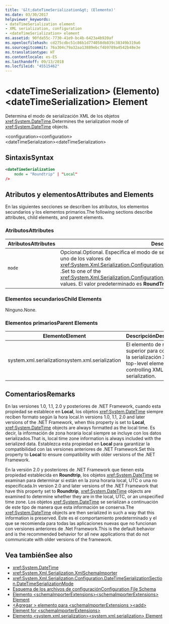 ```yaml
---
title: '&lt;dateTimeSerialization&gt; (Elemento)'
ms.date: 03/30/2017
helpviewer_keywords:
- dateTimeSerialization element
- XML serialization, configuration
- <dateTimeSerialization> element
ms.assetid: 90fda55c-7730-41e9-bc4b-6423a4b920af
ms.openlocfilehash: cd275cdbc51c86b1d774058db839c38349b319a6
ms.sourcegitcommit: 76a304c79a32aa13889ebcf4b9789a4542b48e3e
ms.translationtype: HT
ms.contentlocale: es-ES
ms.lasthandoff: 09/13/2018
ms.locfileid: "45515462"
---
```

# <a name="ltdatetimeserializationgt-element"></a><span data-ttu-id="aaa57-102">&lt;dateTimeSerialization&gt; (Elemento)</span><span class="sxs-lookup"><span data-stu-id="aaa57-102">&lt;dateTimeSerialization&gt; Element</span></span>
<span data-ttu-id="aaa57-103">Determina el modo de serialización XML de los objetos <xref:System.DateTime>.</span><span class="sxs-lookup"><span data-stu-id="aaa57-103">Determines the serialization mode of <xref:System.DateTime> objects.</span></span>  
  
 <span data-ttu-id="aaa57-104">\<configuration></span><span class="sxs-lookup"><span data-stu-id="aaa57-104">\<configuration></span></span>  
<span data-ttu-id="aaa57-105">\<dateTimeSerialization></span><span class="sxs-lookup"><span data-stu-id="aaa57-105">\<dateTimeSerialization></span></span>  
  
## <a name="syntax"></a><span data-ttu-id="aaa57-106">Sintaxis</span><span class="sxs-lookup"><span data-stu-id="aaa57-106">Syntax</span></span>  
  
```xml  
<dateTimeSerialization  
    mode = "Roundtrip" | "Local"  
/>  
```  
  
## <a name="attributes-and-elements"></a><span data-ttu-id="aaa57-107">Atributos y elementos</span><span class="sxs-lookup"><span data-stu-id="aaa57-107">Attributes and Elements</span></span>  
 <span data-ttu-id="aaa57-108">En las siguientes secciones se describen los atributos, los elementos secundarios y los elementos primarios.</span><span class="sxs-lookup"><span data-stu-id="aaa57-108">The following sections describe attributes, child elements, and parent elements.</span></span>  
  
### <a name="attributes"></a><span data-ttu-id="aaa57-109">Atributos</span><span class="sxs-lookup"><span data-stu-id="aaa57-109">Attributes</span></span>  
  
|<span data-ttu-id="aaa57-110">Atributos</span><span class="sxs-lookup"><span data-stu-id="aaa57-110">Attributes</span></span>|<span data-ttu-id="aaa57-111">Descripción</span><span class="sxs-lookup"><span data-stu-id="aaa57-111">Description</span></span>|  
|----------------|-----------------|  
|`mode`|<span data-ttu-id="aaa57-112">Opcional.</span><span class="sxs-lookup"><span data-stu-id="aaa57-112">Optional.</span></span> <span data-ttu-id="aaa57-113">Especifica el modo de serialización.</span><span class="sxs-lookup"><span data-stu-id="aaa57-113">Specifies the serialization mode.</span></span> <span data-ttu-id="aaa57-114">Establece uno de los valores de <xref:System.Xml.Serialization.Configuration.DateTimeSerializationSection.DateTimeSerializationMode> .</span><span class="sxs-lookup"><span data-stu-id="aaa57-114">Set to one of the <xref:System.Xml.Serialization.Configuration.DateTimeSerializationSection.DateTimeSerializationMode> values.</span></span> <span data-ttu-id="aaa57-115">El valor predeterminado es **RoundTrip**.</span><span class="sxs-lookup"><span data-stu-id="aaa57-115">The default is **RoundTrip**.</span></span>|  
  
### <a name="child-elements"></a><span data-ttu-id="aaa57-116">Elementos secundarios</span><span class="sxs-lookup"><span data-stu-id="aaa57-116">Child Elements</span></span>  
 <span data-ttu-id="aaa57-117">Ninguno.</span><span class="sxs-lookup"><span data-stu-id="aaa57-117">None.</span></span>  
  
### <a name="parent-elements"></a><span data-ttu-id="aaa57-118">Elementos primarios</span><span class="sxs-lookup"><span data-stu-id="aaa57-118">Parent Elements</span></span>  
  
|<span data-ttu-id="aaa57-119">Elemento</span><span class="sxs-lookup"><span data-stu-id="aaa57-119">Element</span></span>|<span data-ttu-id="aaa57-120">Descripción</span><span class="sxs-lookup"><span data-stu-id="aaa57-120">Description</span></span>|  
|-------------|-----------------|  
|<span data-ttu-id="aaa57-121">system.xml.serialization</span><span class="sxs-lookup"><span data-stu-id="aaa57-121">system.xml.serialization</span></span>|<span data-ttu-id="aaa57-122">El elemento de nivel superior para controlar la serialización XML.</span><span class="sxs-lookup"><span data-stu-id="aaa57-122">The top-level element for controlling XML serialization.</span></span>|  
  
## <a name="remarks"></a><span data-ttu-id="aaa57-123">Comentarios</span><span class="sxs-lookup"><span data-stu-id="aaa57-123">Remarks</span></span>  
 <span data-ttu-id="aaa57-124">En las versiones 1.0, 1.1, 2.0 y posteriores de .NET Framework, cuando esta propiedad se establece en **Local**, los objetos <xref:System.DateTime> siempre reciben formato según la hora local.</span><span class="sxs-lookup"><span data-stu-id="aaa57-124">In versions 1.0, 1.1, 2.0 and later versions of the .NET Framework, when this property is set to **Local**, <xref:System.DateTime> objects are always formatted as the local time.</span></span> <span data-ttu-id="aaa57-125">Es decir, la información de zona horaria local siempre se incluye con los datos serializados.</span><span class="sxs-lookup"><span data-stu-id="aaa57-125">That is, local time zone information is always included with the serialized data.</span></span> <span data-ttu-id="aaa57-126">Establezca esta propiedad en **Local** para garantizar la compatibilidad con las versiones anteriores de .NET Framework.</span><span class="sxs-lookup"><span data-stu-id="aaa57-126">Set this property to **Local** to ensure compatibility with older versions of the .NET Framework.</span></span>  
  
 <span data-ttu-id="aaa57-127">En la versión 2.0 y posteriores de .NET Framework que tienen esta propiedad establecida en **Roundtrip**, los objetos <xref:System.DateTime> se examinan para determinar si están en la zona horaria local, UTC o una no especificada.</span><span class="sxs-lookup"><span data-stu-id="aaa57-127">In version 2.0 and later versions of the .NET Framework that have this property set to **Roundtrip**, <xref:System.DateTime> objects are examined to determine whether they are in the local, UTC, or an unspecified time zone.</span></span> <span data-ttu-id="aaa57-128">Los objetos <xref:System.DateTime> se serializan a continuación de este tipo de manera que esta información se conserva.</span><span class="sxs-lookup"><span data-stu-id="aaa57-128">The <xref:System.DateTime> objects are then serialized in such a way that this information is preserved.</span></span> <span data-ttu-id="aaa57-129">Éste es el comportamiento predeterminado y el que se recomienda para todas las aplicaciones nuevas que no funcionan con versiones anteriores de .Net Framework.</span><span class="sxs-lookup"><span data-stu-id="aaa57-129">This is the default behavior and is the recommended behavior for all new applications that do not communicate with older versions of the framework.</span></span>  
  
## <a name="see-also"></a><span data-ttu-id="aaa57-130">Vea también</span><span class="sxs-lookup"><span data-stu-id="aaa57-130">See also</span></span>

- <xref:System.DateTime>  
- <xref:System.Xml.Serialization.XmlSchemaImporter>  
- <xref:System.Xml.Serialization.Configuration.DateTimeSerializationSection.DateTimeSerializationMode>  
- [<span data-ttu-id="aaa57-131">Esquema de los archivos de configuración</span><span class="sxs-lookup"><span data-stu-id="aaa57-131">Configuration File Schema</span></span>](../../../docs/framework/configure-apps/file-schema/index.md)  
- [<span data-ttu-id="aaa57-132">Elemento \<schemaImporterExtensions></span><span class="sxs-lookup"><span data-stu-id="aaa57-132">\<schemaImporterExtensions> Element</span></span>](../../../docs/standard/serialization/schemaimporterextensions-element.md)  
- [<span data-ttu-id="aaa57-133">\<Agregar > elemento para \<schemaImporterExtensions ></span><span class="sxs-lookup"><span data-stu-id="aaa57-133">\<add> Element for \<schemaImporterExtensions></span></span>](../../../docs/standard/serialization/add-element-for-schemaimporterextensions.md)  
- [<span data-ttu-id="aaa57-134">Elemento \<system.xml.serialization></span><span class="sxs-lookup"><span data-stu-id="aaa57-134">\<system.xml.serialization> Element</span></span>](../../../docs/standard/serialization/system-xml-serialization-element.md)
